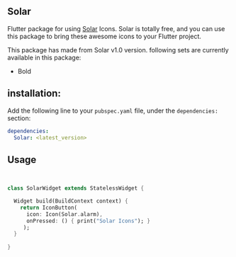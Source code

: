 ## Solar
Flutter package for using [Solar](https://solariconset.com/)  Icons. Solar is totally free, and you can use this package to bring these awesome icons to your Flutter project. 

This package has made from Solar v1.0 version. following sets are currently available in  this package:

- Bold

## installation:
Add the following line to your `pubspec.yaml` file, under the `dependencies:` section:

``` yaml
dependencies:
  Solar: <latest_version>
```

## Usage 
``` dart


class SolarWidget extends StatelessWidget {

  Widget build(BuildContext context) {
    return IconButton(
      icon: Icon(Solar.alarm), 
      onPressed: () { print("Solar Icons"); }
     );
  }
  
}
```
